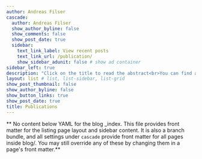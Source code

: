 ```yaml
---
author: Andreas Filser
cascade:
  author: Andreas Filser
  show_author_byline: false
  show_comments: false
  show_post_date: true
  sidebar:
    text_link_label: View recent posts
    text_link_url: /publication/
    show_sidebar_adunit: false # show ad container
sidebar_left: true  
description: "Click on the title to read the abstract<br>You can find a full condensed publications list [here](/publication_list)"
layout: list # list, list-sidebar, list-grid
show_post_thumbnail: false
show_author_byline: false 
show_button_links: true
show_post_date: true
title: Publications
---
```


** No content below YAML for the blog _index. This file provides front matter for the listing page layout and sidebar content. It is also a branch bundle, and all settings under `cascade` provide front matter for all pages inside blog/. You may still override any of these by changing them in a page's front matter.**
